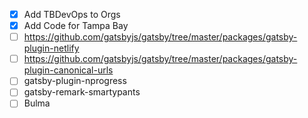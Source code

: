 - [x] Add TBDevOps to Orgs
- [x] Add Code for Tampa Bay
- [ ] https://github.com/gatsbyjs/gatsby/tree/master/packages/gatsby-plugin-netlify
- [ ] https://github.com/gatsbyjs/gatsby/tree/master/packages/gatsby-plugin-canonical-urls
- [ ] gatsby-plugin-nprogress
- [ ] gatsby-remark-smartypants
- [ ] Bulma
